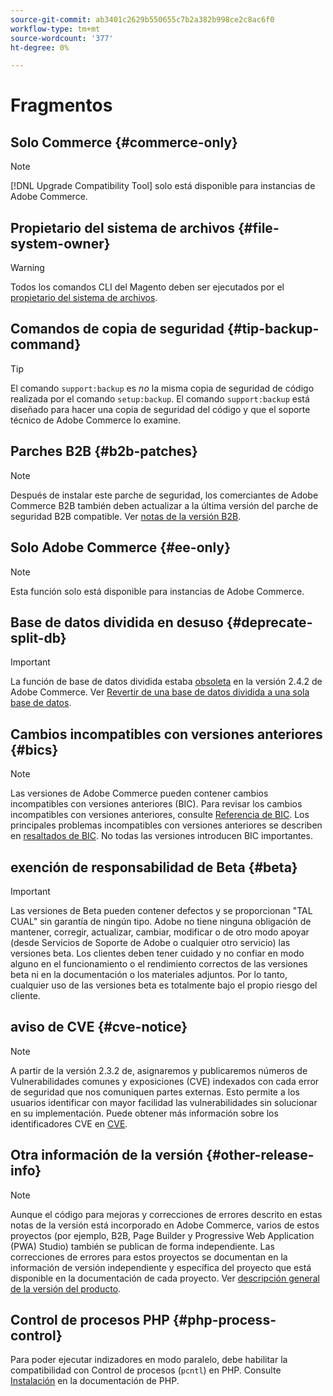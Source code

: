 ```yaml
---
source-git-commit: ab3401c2629b550655c7b2a382b998ce2c8ac6f0
workflow-type: tm+mt
source-wordcount: '377'
ht-degree: 0%

---
```

# Fragmentos

## Solo Commerce {#commerce-only}

>[!NOTE]
>
>[!DNL Upgrade Compatibility Tool] solo está disponible para instancias de Adobe Commerce.

<!-- Configuration guide snippets -->

## Propietario del sistema de archivos {#file-system-owner}

>[!WARNING]
>
>Todos los comandos CLI del Magento deben ser ejecutados por el [propietario del sistema de archivos](/help/configuration/cli/config-cli.md#prerequisites).

## Comandos de copia de seguridad {#tip-backup-command}

>[!TIP]
>
>El comando `support:backup` es _no_ la misma copia de seguridad de código realizada por el comando `setup:backup`. El comando `support:backup` está diseñado para hacer una copia de seguridad del código y que el soporte técnico de Adobe Commerce lo examine.

## Parches B2B {#b2b-patches}

>[!NOTE]
>
>Después de instalar este parche de seguridad, los comerciantes de Adobe Commerce B2B también deben actualizar a la última versión del parche de seguridad B2B compatible. Ver [notas de la versión B2B](https://experienceleague.adobe.com/en/docs/commerce-admin/b2b/release-notes).

## Solo Adobe Commerce {#ee-only}

>[!NOTE]
>
>Esta función solo está disponible para instancias de Adobe Commerce.

## Base de datos dividida en desuso {#deprecate-split-db}

>[!IMPORTANT]
>
>La función de base de datos dividida estaba [obsoleta](https://community.magento.com/t5/Magento-DevBlog/Deprecation-of-Split-Database-in-Magento-Commerce/ba-p/465187?_ga=2.128934671.2024864496.1657558157-1596100530.1657558157) en la versión 2.4.2 de Adobe Commerce. Ver [Revertir de una base de datos dividida a una sola base de datos](/help/configuration/storage/revert-split-database.md).

<!-- End of Configuration guide snippets -->

## Cambios incompatibles con versiones anteriores {#bics}

>[!NOTE]
>
>Las versiones de Adobe Commerce pueden contener cambios incompatibles con versiones anteriores (BIC). Para revisar los cambios incompatibles con versiones anteriores, consulte [Referencia de BIC](https://developer.adobe.com/commerce/php/development/backward-incompatible-changes/reference/). Los principales problemas incompatibles con versiones anteriores se describen en [resaltados de BIC](https://developer.adobe.com/commerce/php/development/backward-incompatible-changes/highlights/). No todas las versiones introducen BIC importantes.

## exención de responsabilidad de Beta {#beta}

>[!IMPORTANT]
>
>Las versiones de Beta pueden contener defectos y se proporcionan &quot;TAL CUAL&quot; sin garantía de ningún tipo. Adobe no tiene ninguna obligación de mantener, corregir, actualizar, cambiar, modificar o de otro modo apoyar (desde Servicios de Soporte de Adobe o cualquier otro servicio) las versiones beta. Los clientes deben tener cuidado y no confiar en modo alguno en el funcionamiento o el rendimiento correctos de las versiones beta ni en la documentación o los materiales adjuntos. Por lo tanto, cualquier uso de las versiones beta es totalmente bajo el propio riesgo del cliente.

## aviso de CVE {#cve-notice}

>[!NOTE]
>
>A partir de la versión 2.3.2 de, asignaremos y publicaremos números de Vulnerabilidades comunes y exposiciones (CVE) indexados con cada error de seguridad que nos comuniquen partes externas. Esto permite a los usuarios identificar con mayor facilidad las vulnerabilidades sin solucionar en su implementación. Puede obtener más información sobre los identificadores CVE en [CVE](https://cve.mitre.org/).

## Otra información de la versión {#other-release-info}

>[!NOTE]
>
>Aunque el código para mejoras y correcciones de errores descrito en estas notas de la versión está incorporado en Adobe Commerce, varios de estos proyectos (por ejemplo, B2B, Page Builder y Progressive Web Application (PWA) Studio) también se publican de forma independiente. Las correcciones de errores para estos proyectos se documentan en la información de versión independiente y específica del proyecto que está disponible en la documentación de cada proyecto. Ver [descripción general de la versión del producto](/help/release/release-notes/overview.md).

## Control de procesos PHP {#php-process-control}

Para poder ejecutar indizadores en modo paralelo, debe habilitar la compatibilidad con Control de procesos (`pcntl`) en PHP. Consulte [Instalación](https://www.php.net/manual/en/pcntl.installation.php) en la documentación de PHP.

